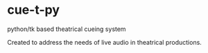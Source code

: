 # cue-t-py
python/tk based theatrical cueing system

Created to address the needs of live audio in theatrical productions.  
